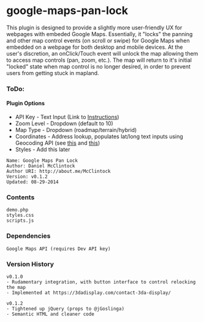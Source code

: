google-maps-pan-lock
====================

This plugin is designed to provide a slightly more user-friendly UX for webpages with embeded Google Maps. Essentially, it "locks" the panning and other map control events (on scroll or swipe) for Google Maps when embedded on a webpage for both desktop and mobile devices. At the user's discretion, an onClick/Touch event will unlock the map allowing them to access map controls (pan, zoom, etc.). The map will return to it's initial "locked" state when map control is no longer desired, in order to prevent users from getting stuck in mapland.

### ToDo:

#### Plugin Options

- API Key - Text Input (Link to [Instructions](https://developers.google.com/maps/documentation/javascript/tutorial#api_key))
- Zoom Level - Dropdown (default to 10)
- Map Type - Dropdown (roadmap/terrain/hybrid)
- Coordinates - Address lookup, populates lat/long text inputs using Geocoding API (see [this](https://developers.google.com/maps/documentation/javascript/v2/services?csw=1#Geocoding) and [this](https://developers.google.com/maps/documentation/geocoding/index#geocoding))
- Styles - Add this later

```
Name: Google Maps Pan Lock
Author: Daniel McClintock
Author URI: http://about.me/McClintock
Version: v0.1.2
Updated: 08-29-2014
```

### Contents

	demo.php
	styles.css
	scripts.js

### Dependencies

	Google Maps API (requires Dev API key)

### Version History

```
v0.1.0
- Rudamentary integration, with button interface to control relocking the map
- Implemented at https://3dadisplay.com/contact-3da-display/

v0.1.2
- Tightened up jQuery (props to @jGoslinga)
- Semantic HTML and cleaner code
```
